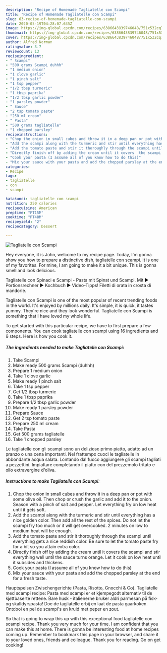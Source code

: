 ```yaml
---
description: "Recipe of Homemade Tagliatelle con Scampi"
title: "Recipe of Homemade Tagliatelle con Scampi"
slug: 63-recipe-of-homemade-tagliatelle-con-scampi
date: 2020-05-19T04:28:07.635Z
image: https://img-global.cpcdn.com/recipes/6386643839746048/751x532cq70/tagliatelle-con-scampi-recipe-main-photo.jpg
thumbnail: https://img-global.cpcdn.com/recipes/6386643839746048/751x532cq70/tagliatelle-con-scampi-recipe-main-photo.jpg
cover: https://img-global.cpcdn.com/recipes/6386643839746048/751x532cq70/tagliatelle-con-scampi-recipe-main-photo.jpg
author: Alfred Norman
ratingvalue: 3.7
reviewcount: 13
recipeingredient:
- " Scampi"
- "500 grams Scampi duhhh"
- "1 medium onion"
- "1 clove garlic"
- "1 pinch salt"
- "1 tsp pepper"
- "1/2 tbsp turmeric"
- "1 tbsp paprika"
- "1/2 tbsp garlic powder"
- "1 parsley powder"
- " Sauce"
- "2 tsp tomato paste"
- "250 ml cream"
- " Pasta"
- "500 grams tagliatelle"
- "1 chopped parsley"
recipeinstructions:
- "Chop the onion in small cubes and throw it in a deep pan or pot with some olive oil. Then chop or crush the garlic and add it to the onion. Season with a pinch of salt and pepper. Let everything fry on low heat until it gets soft."
- "Add the scampi along with the turmeric and stir until everything has a nice golden color. Then add all the rest of the spices. Do not let the scampi fry too much or it will get overcooked. 2 minutes on low to medium heat will be enough."
- "Add the tomato paste and stir it thoroughly through the scampi until everything gets a nice reddish color. Be sure to let the tomato paste fry for a bit so you attain extra color."
- "Directly finish off by adding the cream until it covers  the scampi and stir everything well until the sauce turns orange. Let it cook on low heat until it subsides and thickens."
- "Cook your pasta (I assume all of you know how to do this)"
- "Mix your sauce with your pasta and add the chopped parsley at the end for a fresh taste."
categories:
- Recipe
tags:
- tagliatelle
- con
- scampi

katakunci: tagliatelle con scampi 
nutrition: 250 calories
recipecuisine: American
preptime: "PT15M"
cooktime: "PT48M"
recipeyield: "2"
recipecategory: Dessert

---
```



![Tagliatelle con Scampi](https://img-global.cpcdn.com/recipes/6386643839746048/751x532cq70/tagliatelle-con-scampi-recipe-main-photo.jpg)

Hey everyone, it is John, welcome to my recipe page. Today, I'm gonna show you how to prepare a distinctive dish, tagliatelle con scampi. It is one of my favorites. For mine, I am going to make it a bit unique. This is gonna smell and look delicious.

Tagliatelle con Spinaci e Scampi - Pasta mit Spinat und Scampi. Mit ► Portionsrechner ► Kochbuch ► Video-Tipps! Filetti di orata in crosta di mandorle.

Tagliatelle con Scampi is one of the most popular of recent trending foods in the world. It's enjoyed by millions daily. It's simple, it is quick, it tastes yummy. They're nice and they look wonderful. Tagliatelle con Scampi is something that I have loved my whole life.


To get started with this particular recipe, we have to first prepare a few components. You can cook tagliatelle con scampi using 16 ingredients and 6 steps. Here is how you cook it.

<!--inarticleads1-->

##### The ingredients needed to make Tagliatelle con Scampi:

1. Take  Scampi
1. Make ready 500 grams Scampi (duhhh)
1. Prepare 1 medium onion
1. Take 1 clove garlic
1. Make ready 1 pinch salt
1. Take 1 tsp pepper
1. Get 1/2 tbsp turmeric
1. Take 1 tbsp paprika
1. Prepare 1/2 tbsp garlic powder
1. Make ready 1 parsley powder
1. Prepare  Sauce
1. Get 2 tsp tomato paste
1. Prepare 250 ml cream
1. Take  Pasta
1. Get 500 grams tagliatelle
1. Take 1 chopped parsley


Le tagliatelle con gli scampi sono un delizioso primo piatto, adatto ad un pranzo o una cena importanti. Nel frattempo cuoci le tagliatelle in abbondante acqua salata. Lontando dal fuoco aggiungere gli scampi tagliati a pezzettini. Impiattare completando il piatto con del prezzemolo tritato e olio extravergine d&#39;oliva. 

<!--inarticleads2-->

##### Instructions to make Tagliatelle con Scampi:

1. Chop the onion in small cubes and throw it in a deep pan or pot with some olive oil. Then chop or crush the garlic and add it to the onion. Season with a pinch of salt and pepper. Let everything fry on low heat until it gets soft.
1. Add the scampi along with the turmeric and stir until everything has a nice golden color. Then add all the rest of the spices. Do not let the scampi fry too much or it will get overcooked. 2 minutes on low to medium heat will be enough.
1. Add the tomato paste and stir it thoroughly through the scampi until everything gets a nice reddish color. Be sure to let the tomato paste fry for a bit so you attain extra color.
1. Directly finish off by adding the cream until it covers  the scampi and stir everything well until the sauce turns orange. Let it cook on low heat until it subsides and thickens.
1. Cook your pasta (I assume all of you know how to do this)
1. Mix your sauce with your pasta and add the chopped parsley at the end for a fresh taste.


Hauptspeisen Zwischengerichte (Pasta, Risotto, Gnocchi &amp; Co). Tagliatelle med scampi recipe: Pasta med scampi er et kjempegodt alternativ til de kjøttbaserte rettene. Bare husk - italienerne bruker aldri parmesan på fisk- og skalldyrspasta! Doe de tagliatelle erbij en laat de pasta gaarkoken. Ontdooi en pel de scampi&#39;s en kruid met peper en zout. 

So that is going to wrap this up with this exceptional food tagliatelle con scampi recipe. Thank you very much for your time. I am confident that you can make this at home. There is gonna be interesting food at home recipes coming up. Remember to bookmark this page in your browser, and share it to your loved ones, friends and colleague. Thank you for reading. Go on get cooking!
